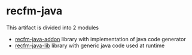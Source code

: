 # recfm-java

This artifact is divided into 2 modules

* [recfm-java-addon](recfm-java-addon/README.md) library with implementation of java code generator
* [recfm-java-lib](https://github.com/epi155/recfm-java/tree/main/recfm-java-lib) library with generic java code used at
  runtime
